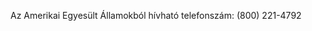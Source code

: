 <Token xmlns:xlink="http://www.w3.org/1999/xlink">Az Amerikai Egyesült Államokból hívható telefonszám: (800) 221-4792</Token>

<!--HONumber=Jul16_HO3-->


